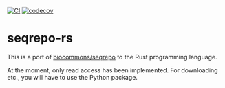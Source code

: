 [![CI](https://github.com/bihealth/seqrepo-rs/actions/workflows/rust.yml/badge.svg)](https://github.com/bihealth/seqrepo-rs/actions/workflows/rust.yml)
[![codecov](https://codecov.io/gh/bihealth/seqrepo-rs/branch/main/graph/badge.svg?token=aZchhLWdzt)](https://codecov.io/gh/bihealth/seqrepo-rs)

# seqrepo-rs

This is a port of [biocommons/seqrepo](https://github.com/biocommons/seqrepo) to the Rust programming language.

At the moment, only read access has been implemented.
For downloading etc., you will have to use the Python package.
